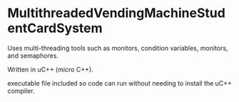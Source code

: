 # MultithreadedVendingMachineStudentCardSystem
Uses multi-threading tools such as monitors, condition variables, monitors, and semaphores.

Written in uC++ (micro C++).

executable file included so code can run without needing to install the uC++ compiler.
